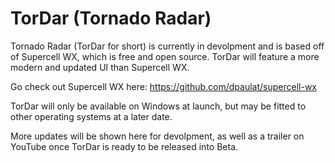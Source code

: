 # TorDar (Tornado Radar)

Tornado Radar (TorDar for short) is currently in devolpment and is based off of Supercell WX, which is free and open source. TorDar will feature a more modern and updated UI than Supercell WX.

Go check out Supercell WX here: https://github.com/dpaulat/supercell-wx

TorDar will only be available on Windows at launch, but may be fitted to other operating systems at a later date.

More updates will be shown here for devolpment, as well as a trailer on YouTube once TorDar is ready to be released into Beta.
